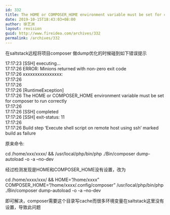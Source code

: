 ```yaml
---
id: 332
title: The HOME or COMPOSER_HOME environment variable must be set for composer to run
date: 2019-10-15T18:43:03+08:00
author: 徐艺洲
layout: revision
guid: http://www.fireidea.com/archives/332
permalink: /archives/332
---
```

在saltstack远程将项目composer 做dump优化的时候碰到如下错误提示

17:17:23 [SSH] executing&#8230;  
17:17:26 ERROR: Minions returned with non-zero exit code  
17:17:26 xxxxxxxxxxxxxxxx:  
17:17:26  
17:17:26  
17:17:26 [RuntimeException]  
17:17:26 The HOME or COMPOSER_HOME environment variable must be set for composer to run correctly  
17:17:26  
17:17:26 [SSH] completed  
17:17:26 [SSH] exit-status: 11  
17:17:26  
17:17:26 Build step &#8216;Execute shell script on remote host using ssh&#8217; marked build as failure

原来命令:

cd /home/xxx/xxxx/ && /usr/local/php/bin/php ./Bin/composer dump-autoload -o -a &#8211;no-dev

经过检测发现是HOME和COMPOSER_HOME没有设置，改为

cd /home/xxxx/xxx/ && HOME=&#8221;/home/xxxx&#8221; COMPOSER_HOME=&#8221;/home/xxxx/.config/composer&#8221; /usr/local/php/bin/php ./Bin/composer dump-autoload -o -a &#8211;no-dev

即可解决，composer需要这个目录写cache而很多环境变量在saltstack这里没有设置，导致此问题